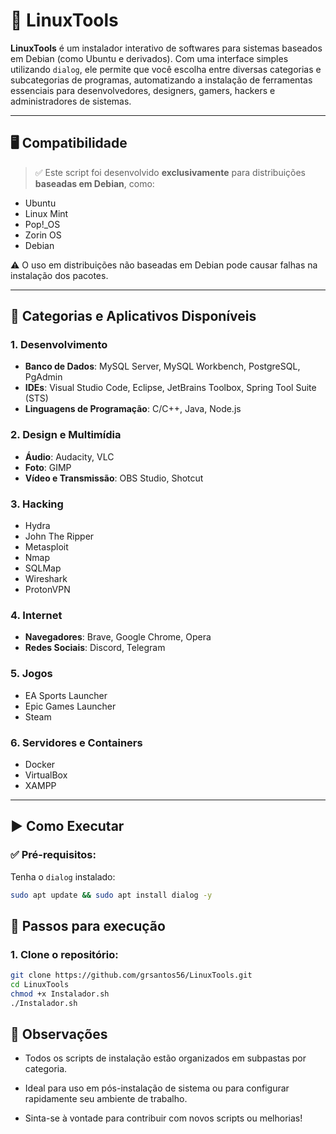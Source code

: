 # 🧰 LinuxTools

**LinuxTools** é um instalador interativo de softwares para sistemas baseados em Debian (como Ubuntu e derivados). Com uma interface simples utilizando `dialog`, ele permite que você escolha entre diversas categorias e subcategorias de programas, automatizando a instalação de ferramentas essenciais para desenvolvedores, designers, gamers, hackers e administradores de sistemas.

---

## 🖥️ Compatibilidade

> ✅ Este script foi desenvolvido **exclusivamente** para distribuições **baseadas em Debian**, como:

- Ubuntu
- Linux Mint
- Pop!_OS
- Zorin OS
- Debian

⚠️ O uso em distribuições não baseadas em Debian pode causar falhas na instalação dos pacotes.

---

## 📂 Categorias e Aplicativos Disponíveis

### 1. Desenvolvimento
- **Banco de Dados**: MySQL Server, MySQL Workbench, PostgreSQL, PgAdmin  
- **IDEs**: Visual Studio Code, Eclipse, JetBrains Toolbox, Spring Tool Suite (STS)  
- **Linguagens de Programação**: C/C++, Java, Node.js

### 2. Design e Multimídia
- **Áudio**: Audacity, VLC  
- **Foto**: GIMP  
- **Vídeo e Transmissão**: OBS Studio, Shotcut  

### 3. Hacking
- Hydra  
- John The Ripper  
- Metasploit  
- Nmap  
- SQLMap  
- Wireshark  
- ProtonVPN  

### 4. Internet
- **Navegadores**: Brave, Google Chrome, Opera  
- **Redes Sociais**: Discord, Telegram  

### 5. Jogos
- EA Sports Launcher  
- Epic Games Launcher  
- Steam  

### 6. Servidores e Containers
- Docker  
- VirtualBox  
- XAMPP  

---

## ▶️ Como Executar

### ✅ Pré-requisitos:
Tenha o `dialog` instalado:
```bash
sudo apt update && sudo apt install dialog -y
```

## 🔧 Passos para execução

### 1. Clone o repositório:
```bash
git clone https://github.com/grsantos56/LinuxTools.git
cd LinuxTools
chmod +x Instalador.sh
./Instalador.sh
```

## 📌 Observações
- Todos os scripts de instalação estão organizados em subpastas por categoria.

- Ideal para uso em pós-instalação de sistema ou para configurar rapidamente seu ambiente de trabalho.

- Sinta-se à vontade para contribuir com novos scripts ou melhorias!
